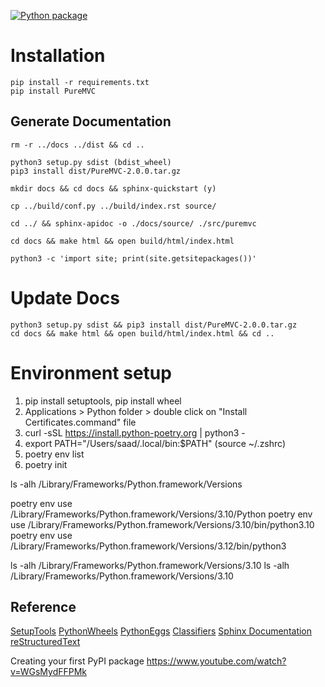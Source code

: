 [![Python package](https://github.com/saadshams/puremvc-python-multicore-framework/actions/workflows/python-package.yml/badge.svg)](https://github.com/saadshams/puremvc-python-multicore-framework/actions/workflows/python-package.yml)

# Installation

```commandline
pip install -r requirements.txt 
pip install PureMVC
```

## Generate Documentation

```commandline
rm -r ../docs ../dist && cd ..

python3 setup.py sdist (bdist_wheel)
pip3 install dist/PureMVC-2.0.0.tar.gz

mkdir docs && cd docs && sphinx-quickstart (y)

cp ../build/conf.py ../build/index.rst source/

cd ../ && sphinx-apidoc -o ./docs/source/ ./src/puremvc

cd docs && make html && open build/html/index.html

python3 -c 'import site; print(site.getsitepackages())'
```

# Update Docs

```commandline
python3 setup.py sdist && pip3 install dist/PureMVC-2.0.0.tar.gz
cd docs && make html && open build/html/index.html && cd ..
```

# Environment setup

1) pip install setuptools, pip install wheel
2) Applications > Python folder > double click on "Install Certificates.command" file
2) curl -sSL https://install.python-poetry.org | python3 -
3) export PATH="/Users/saad/.local/bin:$PATH" (source ~/.zshrc)
3) poetry env list
4) poetry init

ls -alh /Library/Frameworks/Python.framework/Versions

poetry env use /Library/Frameworks/Python.framework/Versions/3.10/Python
poetry env use /Library/Frameworks/Python.framework/Versions/3.10/bin/python3.10
poetry env use /Library/Frameworks/Python.framework/Versions/3.12/bin/python3

ls -alh /Library/Frameworks/Python.framework/Versions/3.10
ls -alh /Library/Frameworks/Python.framework/Versions/3.10

## Reference

[SetupTools](https://setuptools.pypa.io/en/latest/index.html)
[PythonWheels](https://pythonwheels.com)
[PythonEggs](http://peak.telecommunity.com/DevCenter/PythonEggs)
[Classifiers](https://pypi.org/classifiers/)
[Sphinx Documentation](https://www.sphinx-doc.org/en/master/index.html)
[reStructuredText](https://www.sphinx-doc.org/en/master/usage/restructuredtext/index.html)

Creating your first PyPI package
https://www.youtube.com/watch?v=WGsMydFFPMk
